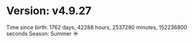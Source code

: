 # Version: v4.9.27
Time since birth: 1762 days, 42288 hours, 2537280 minutes, 152236800 seconds
Season: Summer ☀️
